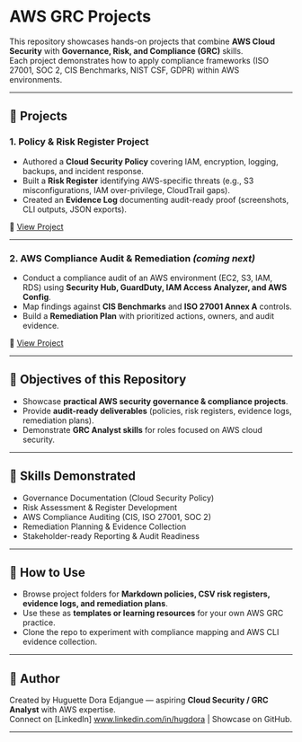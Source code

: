 

# AWS GRC Projects

This repository showcases hands-on projects that combine **AWS Cloud Security** with **Governance, Risk, and Compliance (GRC)** skills.  
Each project demonstrates how to apply compliance frameworks (ISO 27001, SOC 2, CIS Benchmarks, NIST CSF, GDPR) within AWS environments.

---

## 📂 Projects

### 1. Policy & Risk Register Project
- Authored a **Cloud Security Policy** covering IAM, encryption, logging, backups, and incident response.  
- Built a **Risk Register** identifying AWS-specific threats (e.g., S3 misconfigurations, IAM over-privilege, CloudTrail gaps).  
- Created an **Evidence Log** documenting audit-ready proof (screenshots, CLI outputs, JSON exports).  

📁 [View Project](./Policy_Risk_Register_Project)  

---

### 2. AWS Compliance Audit & Remediation *(coming next)*
- Conduct a compliance audit of an AWS environment (EC2, S3, IAM, RDS) using **Security Hub, GuardDuty, IAM Access Analyzer, and AWS Config**.  
- Map findings against **CIS Benchmarks** and **ISO 27001 Annex A** controls.  
- Build a **Remediation Plan** with prioritized actions, owners, and audit evidence.  

📁 [View Project](./AWS_Compliance_Audit_Remediation)  

---

## 🎯 Objectives of this Repository
- Showcase **practical AWS security governance & compliance projects**.  
- Provide **audit-ready deliverables** (policies, risk registers, evidence logs, remediation plans).  
- Demonstrate **GRC Analyst skills** for roles focused on AWS cloud security.  

---

## 🧩 Skills Demonstrated
- Governance Documentation (Cloud Security Policy)  
- Risk Assessment & Register Development  
- AWS Compliance Auditing (CIS, ISO 27001, SOC 2)  
- Remediation Planning & Evidence Collection  
- Stakeholder-ready Reporting & Audit Readiness  

---

## 📌 How to Use
- Browse project folders for **Markdown policies, CSV risk registers, evidence logs, and remediation plans**.  
- Use these as **templates or learning resources** for your own AWS GRC practice.  
- Clone the repo to experiment with compliance mapping and AWS CLI evidence collection.  

---

## 👤 Author
Created by Huguette Dora Edjangue — aspiring **Cloud Security / GRC Analyst** with AWS expertise.  
Connect on [LinkedIn] www.linkedin.com/in/hugdora | Showcase on GitHub.  

---
